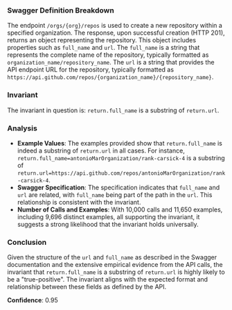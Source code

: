 ### Swagger Definition Breakdown
The endpoint `/orgs/{org}/repos` is used to create a new repository within a specified organization. The response, upon successful creation (HTTP 201), returns an object representing the repository. This object includes properties such as `full_name` and `url`. The `full_name` is a string that represents the complete name of the repository, typically formatted as `organization_name/repository_name`. The `url` is a string that provides the API endpoint URL for the repository, typically formatted as `https://api.github.com/repos/{organization_name}/{repository_name}`.

### Invariant
The invariant in question is: `return.full_name` is a substring of `return.url`.

### Analysis
- **Example Values**: The examples provided show that `return.full_name` is indeed a substring of `return.url` in all cases. For instance, `return.full_name=antonioMarOrganization/rank-carsick-4` is a substring of `return.url=https://api.github.com/repos/antonioMarOrganization/rank-carsick-4`.
- **Swagger Specification**: The specification indicates that `full_name` and `url` are related, with `full_name` being part of the path in the `url`. This relationship is consistent with the invariant.
- **Number of Calls and Examples**: With 10,000 calls and 11,650 examples, including 9,696 distinct examples, all supporting the invariant, it suggests a strong likelihood that the invariant holds universally.

### Conclusion
Given the structure of the `url` and `full_name` as described in the Swagger documentation and the extensive empirical evidence from the API calls, the invariant that `return.full_name` is a substring of `return.url` is highly likely to be a "true-positive". The invariant aligns with the expected format and relationship between these fields as defined by the API.

**Confidence**: 0.95
